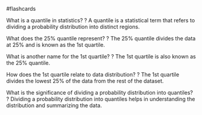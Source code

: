 #flashcards

What is a quantile in statistics?
?
A quantile is a statistical term that refers to dividing a probability distribution into distinct regions.

What does the 25% quantile represent?
?
The 25% quantile divides the data at 25% and is known as the 1st quartile.

What is another name for the 1st quartile?
?
The 1st quartile is also known as the 25% quantile.

How does the 1st quartile relate to data distribution?
?
The 1st quartile divides the lowest 25% of the data from the rest of the dataset.

What is the significance of dividing a probability distribution into quantiles?
?
Dividing a probability distribution into quantiles helps in understanding the distribution and summarizing the data.

